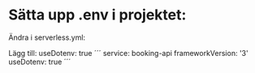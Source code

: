 # Sätta upp .env i projektet:

Ändra i serverless.yml:

Lägg till:
    useDotenv: true
´´´
service: booking-api
frameworkVersion: '3'
useDotenv: true
´´´
